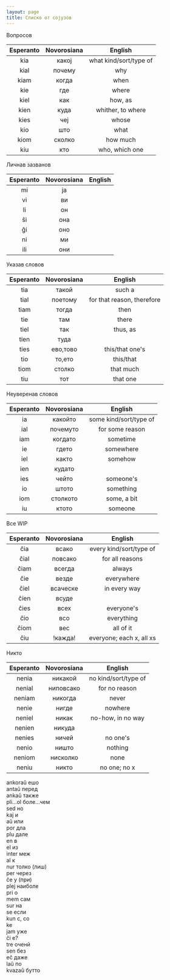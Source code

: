 ```yaml
---
layout: page
title: Списко от сојузов
---
```


Вопросов

| Esperanto | Novorosiana | English  |
|:----------:|:----------:|:-----------:|
| kia        |   какој       |   what kind/sort/type of      |
| kial        |   почему       |  why       |
| kiam        |   когда       |  when       |
| kie       |    где      |   where      |
| kiel        |  как        |  how, as       |
|  kien       |  куда        |  whither, to where  |
|  kies       |  чеј        |  whose       |
| kio        |   што       |  what       |
| kiom        |  сколко        |  how much       |
| kiu        |   кто       | who, which one |


Личнав зазванов

| Esperanto | Novorosiana | English  |
|:----------:|:----------:|:-----------:|
|  mi       |     ја     |         |
|  vi       |     ви     |         |
|   li      |     он     |         |
|   ŝi      |     она     |         |
|   ĝi      |     оно     |         |
|   ni      |     ми     |         |
|   ili      |    они      |         |


Указав словов

| Esperanto | Novorosiana | English  |
|:----------:|:----------:|:-----------:|
|   tia      |     такой     |  such a       |
|   tial      |    поетому      |  for that reason, therefore       |
|   tiam      |    тогда      |   then      |
|   tie      |     там     |   there      |
|   tiel      |    так      |   thus, as      |
|    tien     |    туда      |         |
|    ties     | ево,тово |   this/that one's      |
|    tio     |    то,ето      |  this/that       |
|    tiom     |   столко       |   that much      |
|    tiu     |    тот      |   that one      |

Неуверенав словов

| Esperanto | Novorosiana | English  |
|:----------:|:----------:|:-----------:|
|  ia      |   какойто       |   some kind/sort/type of      |
|  ial      |   почемуто       |   for some reason      |
|   iam     |   когдато       |  sometime       |
|  ie      |    гдето      |   somewhere      |
|  iel      |   както       |  somehow       |
|  ien      |   кудато       |         |
|   ies     |   чейто       |  someone's       |
|  io      |    штото      |   something      |
|  iom      |   столкото       |  some, a bit       |
|  iu      |    ктото      |   someone      |


Все WIP

| Esperanto | Novorosiana | English  |
|:----------:|:----------:|:-----------:|
|   ĉia     |   всако       |  every kind/sort/type of       |
|  ĉial      |   повсако      | for all reasons        |
|  ĉiam      |   всегда       |  always       |
|  ĉie      |    везде      |   everywhere      |
|  ĉiel      |   всаческе       |  in every way       |
|  ĉien      |   всуде       |         |
|  ĉies      |   всех       |  everyone's       |
|   ĉio     |   всо       |    everything     |
|   ĉiom     |    вес      |   all of it      |
|   ĉiu     |   !кажда!       | everyone; each x, all xs  |

Никто

| Esperanto | Novorosiana | English  |
|:----------:|:----------:|:-----------:|
|  nenia      |   никакой       |  no kind/sort/type of       |
|  nenial      |   ниповсако       |  for no reason       |
|  neniam      |   никогда       | never        |
|  nenie      |    нигде      |   nowhere      |
|  neniel     |    никак      |   no-how, in no way      |
|  nenien      |   никуда       |         |
|  nenies      |   ничей       |  no one's       |
|  nenio      |    ништо      |   nothing      |
|   neniom     |   нисколко       | none        |
|  neniu      |    никто      |  no one; no x       |





ankoraŭ ешо\
antaŭ перед\
ankaŭ также\
pli...ol боле...чем\
sed но\
kaj и\
aŭ или\
por дла\
plu дале\
en в\
el из\
inter меж\
al к\
nur толко (лиш)\
per через\
ĉe у (при)\
plej наиболе\
pri о\
mem сам\
sur на\
se если\
kun с, со\
ke \
jam уже\
ĉi е?\
tre оченй\
sen без\
eĉ даже\
laŭ по\
kvazaŭ бутто